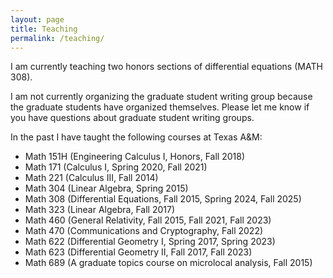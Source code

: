 ```yaml
---
layout: page
title: Teaching
permalink: /teaching/
---
```


I am currently teaching two honors sections of differential equations (MATH 308).  

I am not currently organizing the graduate student writing group because the graduate students have organized themselves.  Please let me know if you have questions about graduate student writing groups.

In the past I have taught the following courses at Texas A&amp;M:
<ul class="paragraph-text">
  <li>Math 151H (Engineering Calculus I, Honors, Fall 2018)</li>
  <li>Math 171 (Calculus I, Spring 2020, Fall 2021)</li>
  <li>Math 221 (Calculus III, Fall 2014)</li>
  <li>Math 304 (Linear Algebra, Spring 2015)</li>
  <li>Math 308 (Differential Equations, Fall 2015, Spring 2024, Fall 2025)</li>
  <li>Math 323 (Linear Algebra, Fall 2017)</li>
  <li>Math 460 (General Relativity, Fall 2015, Fall 2021, Fall 2023)</li>
  <li>Math 470 (Communications and Cryptography, Fall 2022)</li>
  <li>Math 622 (Differential Geometry I, Spring 2017, Spring 2023)</li>
  <li>Math 623 (Differential Geometry II, Fall 2017, Fall 2023)</li>
  <li>Math 689 (A graduate topics course on microlocal analysis, Fall 2015)</li>
</ul>   
